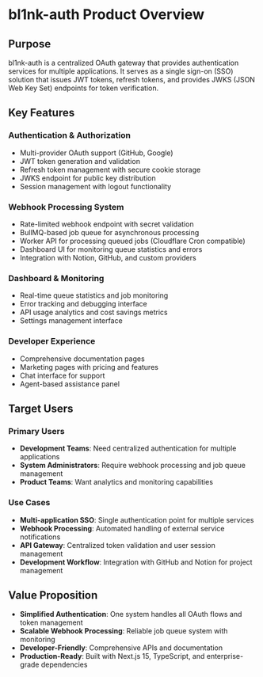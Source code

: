 # bl1nk-auth Product Overview

## Purpose
bl1nk-auth is a centralized OAuth gateway that provides authentication services for multiple applications. It serves as a single sign-on (SSO) solution that issues JWT tokens, refresh tokens, and provides JWKS (JSON Web Key Set) endpoints for token verification.

## Key Features

### Authentication & Authorization
- Multi-provider OAuth support (GitHub, Google)
- JWT token generation and validation
- Refresh token management with secure cookie storage
- JWKS endpoint for public key distribution
- Session management with logout functionality

### Webhook Processing System
- Rate-limited webhook endpoint with secret validation
- BullMQ-based job queue for asynchronous processing
- Worker API for processing queued jobs (Cloudflare Cron compatible)
- Dashboard UI for monitoring queue statistics and errors
- Integration with Notion, GitHub, and custom providers

### Dashboard & Monitoring
- Real-time queue statistics and job monitoring
- Error tracking and debugging interface
- API usage analytics and cost savings metrics
- Settings management interface

### Developer Experience
- Comprehensive documentation pages
- Marketing pages with pricing and features
- Chat interface for support
- Agent-based assistance panel

## Target Users

### Primary Users
- **Development Teams**: Need centralized authentication for multiple applications
- **System Administrators**: Require webhook processing and job queue management
- **Product Teams**: Want analytics and monitoring capabilities

### Use Cases
- **Multi-application SSO**: Single authentication point for multiple services
- **Webhook Processing**: Automated handling of external service notifications
- **API Gateway**: Centralized token validation and user session management
- **Development Workflow**: Integration with GitHub and Notion for project management

## Value Proposition
- **Simplified Authentication**: One system handles all OAuth flows and token management
- **Scalable Webhook Processing**: Reliable job queue system with monitoring
- **Developer-Friendly**: Comprehensive APIs and documentation
- **Production-Ready**: Built with Next.js 15, TypeScript, and enterprise-grade dependencies